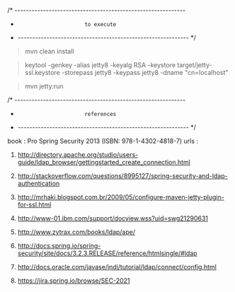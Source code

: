 /* ------------------------------------------------------------
 * 							to execute
 * ------------------------------------------------------------ */


> mvn clean install

> keytool -genkey -alias jetty8 -keyalg RSA -keystore target/jetty-ssl.keystore -storepass jetty8 -keypass jetty8 -dname "cn=localhost"

> mvn jetty:run


/* ------------------------------------------------------------
 * 							references
 * ------------------------------------------------------------ */


book : Pro Spring Security 2013 (ISBN: 978-1-4302-4818-7)
urls :

  1. http://directory.apache.org/studio/users-guide/ldap_browser/gettingstarted_create_connection.html

  2. http://stackoverflow.com/questions/8995127/spring-security-and-ldap-authentication

  3. http://mrhaki.blogspot.com.br/2009/05/configure-maven-jetty-plugin-for-ssl.html

  4. http://www-01.ibm.com/support/docview.wss?uid=swg21290631

  5. http://www.zytrax.com/books/ldap/ape/

  6. http://docs.spring.io/spring-security/site/docs/3.2.3.RELEASE/reference/htmlsingle/#ldap

  7. http://docs.oracle.com/javase/jndi/tutorial/ldap/connect/config.html

  8. https://jira.spring.io/browse/SEC-2021